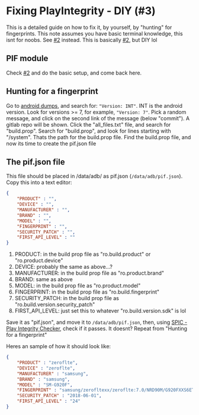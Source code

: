 # Fixing PlayIntegrity - DIY (#3)
This is a detailed guide on how to fix it, by yourself, by "hunting" for fingerprints. This note assumes you have basic terminal knowledge, this isnt for noobs. See [#2](/help/pif-auto) instead. This is basically [#2](/help/pif-auto), but DIY lol

## PIF module
Check [#2](/help/pif-auto) and do the basic setup, and come back here.

## Hunting for a fingerprint
Go to [android dumps](https://t.me/android_dumps), and search for: `"Version: INT"`. INT is the android version. Look for versions >= 7, for example, `"Version: 7"`. Pick a random message, and click on the second link of the message (below "commit"). A gitlab repo will be shown. Click the "all_files.txt" file, and search for "build.prop". Search for "build.prop", and look for lines starting with "/system". Thats the path for the build.prop file. Find the build.prop file, and now its time to create the pif.json file

## The pif.json file
This file should be placed in /data/adb/ as pif.json (`/data/adb/pif.json`). Copy this into a text editor:
```json
{
    "PRODUCT" : "",
    "DEVICE" : "",
    "MANUFACTURER" : "",
    "BRAND" : "",
    "MODEL" : "",
    "FINGERPRINT" : "",
    "SECURITY_PATCH" : "",
    "FIRST_API_LEVEL" : ""
}
```

1. PRODUCT: in the build prop file as "ro.build.product" or "ro.product.device"
2. DEVICE: probably the same as above...?
3. MANUFACTURER: in the build prop file as "ro.product.brand"
4. BRAND: same as above
5. MODEL: in the build prop file as "ro.product.model"
6. FINGERPRINT: in the build prop file as "ro.build.fingerprint"
7. SECURITY_PATCH: in the build prop file as "ro.build.version.security_patch"
8. FIRST_API_LEVEL: just set this to whatever "ro.build.version.sdk" is lol

Save it as "pif.json", and move it to `/data/adb/pif.json`, then, using [SPIC - Play Integrity Checker](https://play.google.com/store/apps/details?id=com.henrikherzig.playintegritychecker), check if it passes. It doesnt? Repeat from "Hunting for a fingerprint"

Heres an sample of how it should look like:
```json
{
    "PRODUCT" : "zeroflte",
    "DEVICE" : "zeroflte",
    "MANUFACTURER" : "samsung",
    "BRAND" : "samsung",
    "MODEL" : "SM-G920F",
    "FINGERPRINT" : "samsung/zerofltexx/zeroflte:7.0/NRD90M/G920FXXS6ETI6:user/release-keys",
    "SECURITY_PATCH" : "2018-06-01",
    "FIRST_API_LEVEL" : "24"
}
```

